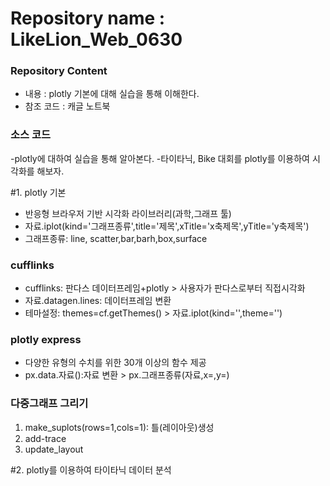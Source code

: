 # Repository name : LikeLion_Web_0630
### Repository Content
  * 내용 : plotly 기본에 대해 실습을 통해 이해한다.
  * 참조 코드 : 캐글 노트북

### 소스 코드

-plotly에 대하여 실습을 통해 알아본다.
-타이타닉, Bike 대회를 plotly를 이용하여 시각화를 해보자.

#1. plotly 기본
 - 반응형 브라우저 기반 시각화 라이브러리(과학,그래프 툴)
 - 자료.iplot(kind='그래프종류',title='제목',xTitle='x축제목',yTitle='y축제목')
 - 그래프종류: line, scatter,bar,barh,box,surface
 
 ### cufflinks
 - cufflinks: 판다스 데이터프레임+plotly > 사용자가 판다스로부터 직접시각화
 - 자료.datagen.lines: 데이터프레임 변환
 - 테마설정: themes=cf.getThemes() > 자료.iplot(kind='',theme='')

 ### plotly express
 - 다양한 유형의 수치를 위한 30개 이상의 함수 제공
 - px.data.자료():자료 변환 > px.그래프종류(자료,x=,y=)

 ### 다중그래프 그리기
 1. make_suplots(rows=1,cols=1): 틀(레이아웃)생성
 2. add-trace
 3. update_layout 

#2. plotly를 이용하여 타이타닉 데이터 분석
 